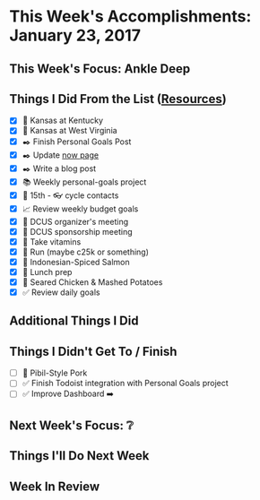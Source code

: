 # This Week's Accomplishments: January 23, 2017

## This Week's Focus: Ankle Deep

## Things I Did From the List ([Resources](resources.md))

- [x] :basketball: Kansas at Kentucky
- [x] :basketball: Kansas at West Virginia
- [x] :black_nib: Finish Personal Goals Post
- [x] :black_nib: Update [now page](http://jefftriplett.com/now/)
- [x] :black_nib: Write a blog post
- [x] :books: Weekly personal-goals project
- [x] :calendar: 15th - :eyeglasses: cycle contacts
- [x] :chart_with_upwards_trend: Review weekly budget goals
- [x] :evergreen_tree: DCUS organizer's meeting
- [x] :evergreen_tree: DCUS sponsorship meeting
- [x] :muscle: Take vitamins
- [x] :running: Run (maybe c25k or something)
- [x] :stew: Indonesian-Spiced Salmon
- [x] :stew: Lunch prep
- [x] :stew: Seared Chicken & Mashed Potatoes
- [x] :white_check_mark: Review daily goals

## Additional Things I Did

## Things I Didn't Get To / Finish

- [ ] :stew: Pibil-Style Pork
- [ ] :white_check_mark: Finish Todoist integration with Personal Goals project
- [ ] :white_check_mark: Improve Dashboard :arrow_right:

## Next Week's Focus: :grey_question:

## Things I'll Do Next Week

## Week In Review


